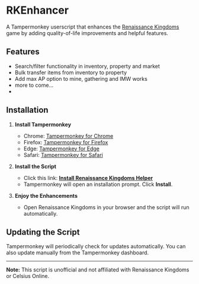 # RKEnhancer

A Tampermonkey userscript that enhances the [Renaissance Kingdoms](https://www.renaissancekingdoms.com/) game by adding quality-of-life improvements and helpful features.

## Features
- Search/filter functionality in inventory, property and market
- Bulk transfer items from inventory to property
- Add max AP option to mine, gathering and IMW works
- more to come...
- 
## Installation

1. **Install Tampermonkey**
   - Chrome: [Tampermonkey for Chrome](https://chrome.google.com/webstore/detail/tampermonkey/dhdgffkkebhmkfjojejmpbldmpobfkfo)
   - Firefox: [Tampermonkey for Firefox](https://addons.mozilla.org/firefox/addon/tampermonkey/)
   - Edge: [Tampermonkey for Edge](https://microsoftedge.microsoft.com/addons/detail/tampermonkey/iikmkjmpaadaobahmlepeloendndfphd)
   - Safari: [Tampermonkey for Safari](https://www.tampermonkey.net/?browser=safari)

2. **Install the Script**
   - Click this link: **[Install Renaissance Kingdoms Helper](https://github.com/wonsh/RKEnhancer/raw/refs/heads/main/RKenhancer.user.js)**  
   - Tampermonkey will open an installation prompt. Click **Install**.

3. **Enjoy the Enhancements**
   - Open Renaissance Kingdoms in your browser and the script will run automatically.

## Updating the Script
Tampermonkey will periodically check for updates automatically. You can also update manually from the Tampermonkey dashboard.

---

**Note:** This script is unofficial and not affiliated with Renaissance Kingdoms or Celsius Online.
